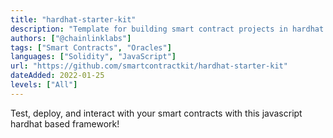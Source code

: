```yaml
---
title: "hardhat-starter-kit"
description: "Template for building smart contract projects in hardhat with solidity, python, and chainlink. "
authors: ["@chainlinklabs"]
tags: ["Smart Contracts", "Oracles"]
languages: ["Solidity", "JavaScript"]
url: "https://github.com/smartcontractkit/hardhat-starter-kit"
dateAdded: 2022-01-25
levels: ["All"]
---
```


Test, deploy, and interact with your smart contracts with this javascript hardhat based framework!
